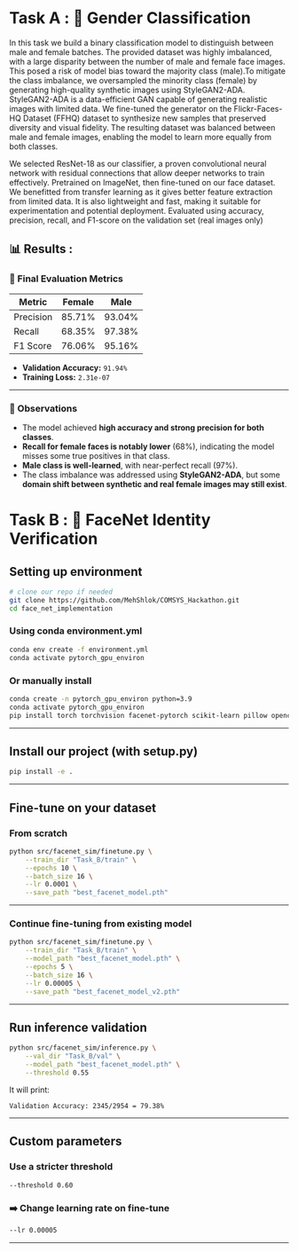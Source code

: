 # Task A : 🚀 Gender Classification
In this task we build a binary classification model to distinguish between male and female batches. The provided dataset was highly imbalanced, with a large disparity between the number of male and female face images. This posed a risk of model bias toward the majority class (male).To mitigate the class imbalance, we oversampled the minority class (female) by generating high-quality synthetic images using StyleGAN2-ADA.
StyleGAN2-ADA is a data-efficient GAN capable of generating realistic images with limited data. We fine-tuned the generator on the Flickr-Faces-HQ Dataset (FFHQ) dataset to synthesize new samples that preserved diversity and visual fidelity. The resulting dataset was balanced between male and female images, enabling the model to learn more equally from both classes.

We selected ResNet-18 as our classifier, a proven convolutional neural network with residual connections that allow deeper networks to train effectively. Pretrained on ImageNet, then fine-tuned on our face dataset. We benefitted from transfer learning as it gives better feature extraction from limited data. It is also lightweight and fast, making it suitable for experimentation and potential deployment.
Evaluated using accuracy, precision, recall, and F1-score on the validation set (real images only)

## 📊 Results :

### 🧪 Final Evaluation Metrics

| Metric        | Female      | Male        |
|---------------|-------------|-------------|
| Precision     | 85.71%      | 93.04%      |
| Recall        | 68.35%      | 97.38%      |
| F1 Score      | 76.06%      | 95.16%      |

- **Validation Accuracy:** `91.94%`
- **Training Loss:** `2.31e-07`

---

### 🧠 Observations

- The model achieved **high accuracy and strong precision for both classes**.
- **Recall for female faces is notably lower** (68%), indicating the model misses some true positives in that class.
- **Male class is well-learned**, with near-perfect recall (97%).
- The class imbalance was addressed using **StyleGAN2-ADA**, but some **domain shift between synthetic and real female images may still exist**.



# Task B : 🚀 FaceNet Identity Verification

## Setting up environment

```bash
# clone our repo if needed
git clone https://github.com/MehShlok/COMSYS_Hackathon.git
cd face_net_implementation
```
### Using conda environment.yml
```bash
conda env create -f environment.yml
conda activate pytorch_gpu_environ
```

### Or manually install
```bash
conda create -n pytorch_gpu_environ python=3.9
conda activate pytorch_gpu_environ
pip install torch torchvision facenet-pytorch scikit-learn pillow opencv-python tqdm
```

---
## Install our project (with setup.py)

```bash
pip install -e .
```

---

## Fine-tune on your dataset

### From scratch
```bash
python src/facenet_sim/finetune.py \
    --train_dir "Task_B/train" \
    --epochs 10 \
    --batch_size 16 \
    --lr 0.0001 \
    --save_path "best_facenet_model.pth"
```

---

### Continue fine-tuning from existing model
```bash
python src/facenet_sim/finetune.py \
    --train_dir "Task_B/train" \
    --model_path "best_facenet_model.pth" \
    --epochs 5 \
    --batch_size 16 \
    --lr 0.00005 \
    --save_path "best_facenet_model_v2.pth"
```

---

## Run inference validation

```bash
python src/facenet_sim/inference.py \
    --val_dir "Task_B/val" \
    --model_path "best_facenet_model.pth" \
    --threshold 0.55
```

It will print:
```
Validation Accuracy: 2345/2954 = 79.38%
```

---

## Custom parameters

### Use a stricter threshold
```bash
--threshold 0.60
```

### ➡️ Change learning rate on fine-tune
```bash
--lr 0.00005
```

---
